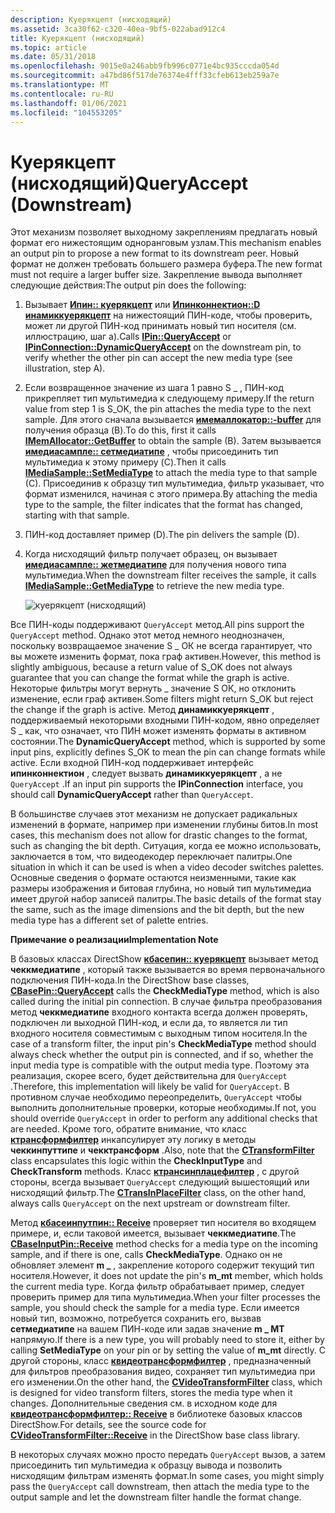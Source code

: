 ```yaml
---
description: Куерякцепт (нисходящий)
ms.assetid: 3ca30f62-c320-40ea-9bf5-022abad912c4
title: Куерякцепт (нисходящий)
ms.topic: article
ms.date: 05/31/2018
ms.openlocfilehash: 9015e0a246abb9fb996c0771e4bc935cccda054d
ms.sourcegitcommit: a47bd86f517de76374e4fff33cfeb613eb259a7e
ms.translationtype: MT
ms.contentlocale: ru-RU
ms.lasthandoff: 01/06/2021
ms.locfileid: "104553205"
---
```

# <a name="queryaccept-downstream"></a><span data-ttu-id="73eac-103">Куерякцепт (нисходящий)</span><span class="sxs-lookup"><span data-stu-id="73eac-103">QueryAccept (Downstream)</span></span>

<span data-ttu-id="73eac-104">Этот механизм позволяет выходному закреплениям предлагать новый формат его нижестоящим одноранговым узлам.</span><span class="sxs-lookup"><span data-stu-id="73eac-104">This mechanism enables an output pin to propose a new format to its downstream peer.</span></span> <span data-ttu-id="73eac-105">Новый формат не должен требовать большего размера буфера.</span><span class="sxs-lookup"><span data-stu-id="73eac-105">The new format must not require a larger buffer size.</span></span> <span data-ttu-id="73eac-106">Закрепление вывода выполняет следующие действия:</span><span class="sxs-lookup"><span data-stu-id="73eac-106">The output pin does the following:</span></span>

1.  <span data-ttu-id="73eac-107">Вызывает [**Ипин:: куерякцепт**](/windows/desktop/api/Strmif/nf-strmif-ipin-queryaccept) или [**Ипинконнектион::D инамиккуерякцепт**](/windows/desktop/api/Strmif/nf-strmif-ipinconnection-dynamicqueryaccept) на нижестоящий ПИН-коде, чтобы проверить, может ли другой ПИН-код принимать новый тип носителя (см. иллюстрацию, шаг а).</span><span class="sxs-lookup"><span data-stu-id="73eac-107">Calls [**IPin::QueryAccept**](/windows/desktop/api/Strmif/nf-strmif-ipin-queryaccept) or [**IPinConnection::DynamicQueryAccept**](/windows/desktop/api/Strmif/nf-strmif-ipinconnection-dynamicqueryaccept) on the downstream pin, to verify whether the other pin can accept the new media type (see illustration, step A).</span></span>
2.  <span data-ttu-id="73eac-108">Если возвращенное значение из шага 1 равно S \_ , ПИН-код прикрепляет тип мультимедиа к следующему примеру.</span><span class="sxs-lookup"><span data-stu-id="73eac-108">If the return value from step 1 is S\_OK, the pin attaches the media type to the next sample.</span></span> <span data-ttu-id="73eac-109">Для этого сначала вызывается [**имемаллокатор::-buffer**](/windows/desktop/api/Strmif/nf-strmif-imemallocator-getbuffer) для получения образца (B).</span><span class="sxs-lookup"><span data-stu-id="73eac-109">To do this, first it calls [**IMemAllocator::GetBuffer**](/windows/desktop/api/Strmif/nf-strmif-imemallocator-getbuffer) to obtain the sample (B).</span></span> <span data-ttu-id="73eac-110">Затем вызывается [**имедиасампле:: сетмедиатипе**](/windows/desktop/api/Strmif/nf-strmif-imediasample-setmediatype) , чтобы присоединить тип мультимедиа к этому примеру (C).</span><span class="sxs-lookup"><span data-stu-id="73eac-110">Then it calls [**IMediaSample::SetMediaType**](/windows/desktop/api/Strmif/nf-strmif-imediasample-setmediatype) to attach the media type to that sample (C).</span></span> <span data-ttu-id="73eac-111">Присоединив к образцу тип мультимедиа, фильтр указывает, что формат изменился, начиная с этого примера.</span><span class="sxs-lookup"><span data-stu-id="73eac-111">By attaching the media type to the sample, the filter indicates that the format has changed, starting with that sample.</span></span>
3.  <span data-ttu-id="73eac-112">ПИН-код доставляет пример (D).</span><span class="sxs-lookup"><span data-stu-id="73eac-112">The pin delivers the sample (D).</span></span>
4.  <span data-ttu-id="73eac-113">Когда нисходящий фильтр получает образец, он вызывает [**имедиасампле:: жетмедиатипе**](/windows/desktop/api/Strmif/nf-strmif-imediasample-getmediatype) для получения нового типа мультимедиа.</span><span class="sxs-lookup"><span data-stu-id="73eac-113">When the downstream filter receives the sample, it calls [**IMediaSample::GetMediaType**](/windows/desktop/api/Strmif/nf-strmif-imediasample-getmediatype) to retrieve the new media type.</span></span>

    ![куерякцепт (нисходящий)](images/dynformat3.png)

<span data-ttu-id="73eac-115">Все ПИН-коды поддерживают `QueryAccept` метод.</span><span class="sxs-lookup"><span data-stu-id="73eac-115">All pins support the `QueryAccept` method.</span></span> <span data-ttu-id="73eac-116">Однако этот метод немного неоднозначен, поскольку возвращаемое значение S \_ ОК не всегда гарантирует, что вы можете изменить формат, пока граф активен.</span><span class="sxs-lookup"><span data-stu-id="73eac-116">However, this method is slightly ambiguous, because a return value of S\_OK does not always guarantee that you can change the format while the graph is active.</span></span> <span data-ttu-id="73eac-117">Некоторые фильтры могут вернуть \_ значение S ОК, но отклонить изменение, если граф активен.</span><span class="sxs-lookup"><span data-stu-id="73eac-117">Some filters might return S\_OK but reject the change if the graph is active.</span></span> <span data-ttu-id="73eac-118">Метод **динамиккуерякцепт** , поддерживаемый некоторыми входными ПИН-кодом, явно определяет S \_ как, что означает, что ПИН может изменять форматы в активном состоянии.</span><span class="sxs-lookup"><span data-stu-id="73eac-118">The **DynamicQueryAccept** method, which is supported by some input pins, explicitly defines S\_OK to mean the pin can change formats while active.</span></span> <span data-ttu-id="73eac-119">Если входной ПИН-код поддерживает интерфейс **ипинконнектион** , следует вызвать **динамиккуерякцепт** , а не `QueryAccept` .</span><span class="sxs-lookup"><span data-stu-id="73eac-119">If an input pin supports the **IPinConnection** interface, you should call **DynamicQueryAccept** rather than `QueryAccept`.</span></span>

<span data-ttu-id="73eac-120">В большинстве случаев этот механизм не допускает радикальных изменений в формате, например при изменении глубины битов.</span><span class="sxs-lookup"><span data-stu-id="73eac-120">In most cases, this mechanism does not allow for drastic changes to the format, such as changing the bit depth.</span></span> <span data-ttu-id="73eac-121">Ситуация, когда ее можно использовать, заключается в том, что видеодекодер переключает палитры.</span><span class="sxs-lookup"><span data-stu-id="73eac-121">One situation in which it can be used is when a video decoder switches palettes.</span></span> <span data-ttu-id="73eac-122">Основные сведения о формате остаются неизменными, такие как размеры изображения и битовая глубина, но новый тип мультимедиа имеет другой набор записей палитры.</span><span class="sxs-lookup"><span data-stu-id="73eac-122">The basic details of the format stay the same, such as the image dimensions and the bit depth, but the new media type has a different set of palette entries.</span></span>

<span data-ttu-id="73eac-123">**Примечание о реализации**</span><span class="sxs-lookup"><span data-stu-id="73eac-123">**Implementation Note**</span></span>

<span data-ttu-id="73eac-124">В базовых классах DirectShow [**кбасепин:: куерякцепт**](cbasepin-queryaccept.md) вызывает метод **чеккмедиатипе** , который также вызывается во время первоначального подключения ПИН-кода.</span><span class="sxs-lookup"><span data-stu-id="73eac-124">In the DirectShow base classes, [**CBasePin::QueryAccept**](cbasepin-queryaccept.md) calls the **CheckMediaType** method, which is also called during the initial pin connection.</span></span> <span data-ttu-id="73eac-125">В случае фильтра преобразования метод **чеккмедиатипе** входного контакта всегда должен проверять, подключен ли выходной ПИН-код, и если да, то является ли тип входного носителя совместимым с выходным типом носителя.</span><span class="sxs-lookup"><span data-stu-id="73eac-125">In the case of a transform filter, the input pin's **CheckMediaType** method should always check whether the output pin is connected, and if so, whether the input media type is compatible with the output media type.</span></span> <span data-ttu-id="73eac-126">Поэтому эта реализация, скорее всего, будет действительна для `QueryAccept` .</span><span class="sxs-lookup"><span data-stu-id="73eac-126">Therefore, this implementation will likely be valid for `QueryAccept`.</span></span> <span data-ttu-id="73eac-127">В противном случае необходимо переопределить, `QueryAccept` чтобы выполнить дополнительные проверки, которые необходимы.</span><span class="sxs-lookup"><span data-stu-id="73eac-127">If not, you should override `QueryAccept` in order to perform any additional checks that are needed.</span></span> <span data-ttu-id="73eac-128">Кроме того, обратите внимание, что класс [**ктрансформфилтер**](ctransformfilter.md) инкапсулирует эту логику в методы **чеккинпуттипе** и **чекктрансформ** .</span><span class="sxs-lookup"><span data-stu-id="73eac-128">Also, note that the [**CTransformFilter**](ctransformfilter.md) class encapsulates this logic within the **CheckInputType** and **CheckTransform** methods.</span></span> <span data-ttu-id="73eac-129">Класс [**ктрансинплацефилтер**](ctransinplacefilter.md) , с другой стороны, всегда вызывает `QueryAccept` следующий вышестоящий или нисходящий фильтр.</span><span class="sxs-lookup"><span data-stu-id="73eac-129">The [**CTransInPlaceFilter**](ctransinplacefilter.md) class, on the other hand, always calls `QueryAccept` on the next upstream or downstream filter.</span></span>

<span data-ttu-id="73eac-130">Метод [**кбасеинпутпин:: Receive**](cbaseinputpin-receive.md) проверяет тип носителя во входящем примере, и, если таковой имеется, вызывает **чеккмедиатипе**.</span><span class="sxs-lookup"><span data-stu-id="73eac-130">The [**CBaseInputPin::Receive**](cbaseinputpin-receive.md) method checks for a media type on the incoming sample, and if there is one, calls **CheckMediaType**.</span></span> <span data-ttu-id="73eac-131">Однако он не обновляет элемент **m \_** , закрепление которого содержит текущий тип носителя.</span><span class="sxs-lookup"><span data-stu-id="73eac-131">However, it does not update the pin's **m\_mt** member, which holds the current media type.</span></span> <span data-ttu-id="73eac-132">Когда фильтр обрабатывает пример, следует проверить пример для типа мультимедиа.</span><span class="sxs-lookup"><span data-stu-id="73eac-132">When your filter processes the sample, you should check the sample for a media type.</span></span> <span data-ttu-id="73eac-133">Если имеется новый тип, возможно, потребуется сохранить его, вызвав **сетмедиатипе** на вашем ПИН-коде или задав значение **m \_ MT** напрямую.</span><span class="sxs-lookup"><span data-stu-id="73eac-133">If there is a new type, you will probably need to store it, either by calling **SetMediaType** on your pin or by setting the value of **m\_mt** directly.</span></span> <span data-ttu-id="73eac-134">С другой стороны, класс [**квидеотрансформфилтер**](cvideotransformfilter.md) , предназначенный для фильтров преобразования видео, сохраняет тип мультимедиа при его изменении.</span><span class="sxs-lookup"><span data-stu-id="73eac-134">On the other hand, the [**CVideoTransformFilter**](cvideotransformfilter.md) class, which is designed for video transform filters, stores the media type when it changes.</span></span> <span data-ttu-id="73eac-135">Дополнительные сведения см. в исходном коде для [**квидеотрансформфилтер:: Receive**](cvideotransformfilter-receive.md) в библиотеке базовых классов DirectShow.</span><span class="sxs-lookup"><span data-stu-id="73eac-135">For details, see the source code for [**CVideoTransformFilter::Receive**](cvideotransformfilter-receive.md) in the DirectShow base class library.</span></span>

<span data-ttu-id="73eac-136">В некоторых случаях можно просто передать `QueryAccept` вызов, а затем присоединить тип мультимедиа к образцу вывода и позволить нисходящим фильтрам изменять формат.</span><span class="sxs-lookup"><span data-stu-id="73eac-136">In some cases, you might simply pass the `QueryAccept` call downstream, then attach the media type to the output sample and let the downstream filter handle the format change.</span></span>

 

 




